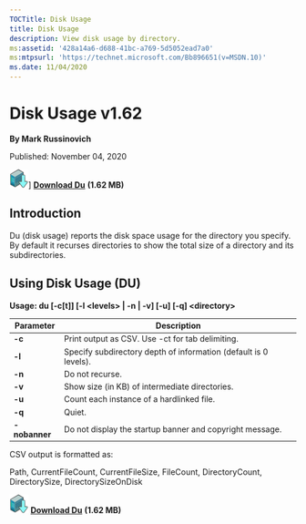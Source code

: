 ```yaml
---
TOCTitle: Disk Usage 
title: Disk Usage 
description: View disk usage by directory.
ms:assetid: '428a14a6-d688-41bc-a769-5d5052ead7a0' 
ms:mtpsurl: 'https://technet.microsoft.com/Bb896651(v=MSDN.10)' 
ms.date: 11/04/2020
---
```


# Disk Usage v1.62

**By Mark Russinovich**

Published: November 04, 2020

[![Download](media/shared/Download_sm.png)](https://download.sysinternals.com/files/DU.zip)] [**Download Du**](https://download.sysinternals.com/files/DU.zip) **(1.62 MB)**

## Introduction

Du (disk usage) reports the disk space usage for the directory you
specify. By default it recurses directories to show the total size of a
directory and its subdirectories.

## Using Disk Usage (DU)

**Usage: du \[-c\[t\]\] \[-l &lt;levels&gt; | -n | -v\] \[-u\] \[-q\]
&lt;directory&gt;**

|Parameter  |Description  |
|---------|---------|
|  **-c** |  Print output as CSV. Use -ct for tab delimiting.|
|  **-l** |  Specify subdirectory depth of information (default is 0 levels).|
|  **-n** |  Do not recurse.|
|  **-v** |  Show size (in KB) of intermediate directories.|
|  **-u** |  Count each instance of a hardlinked file.|
|  **-q** |  Quiet.|
|  **-nobanner** |  Do not display the startup banner and copyright message.|

CSV output is formatted as:

Path, CurrentFileCount, CurrentFileSize, FileCount, DirectoryCount,
DirectorySize, DirectorySizeOnDisk

[![Download](media/shared/Download_sm.png)](https://download.sysinternals.com/files/DU.zip) [**Download Du**](https://download.sysinternals.com/files/DU.zip) **(1.62 MB)**
